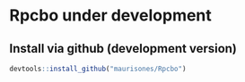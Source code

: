 # Rpcbo under development

## Install via github (development version)
```r
devtools::install_github("maurisones/Rpcbo")
```